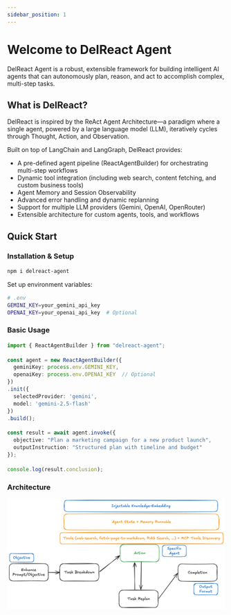 ```yaml
---
sidebar_position: 1
---
```


# Welcome to DelReact Agent

DelReact Agent is a robust, extensible framework for building intelligent AI agents that can autonomously plan, reason, and act to accomplish complex, multi-step tasks.

## What is DelReact?

DelReact is inspired by the ReAct Agent Architecture—a paradigm where a single agent, powered by a large language model (LLM), iteratively cycles through Thought, Action, and Observation.

Built on top of LangChain and LangGraph, DelReact provides:
- A pre-defined agent pipeline (ReactAgentBuilder) for orchestrating multi-step workflows
- Dynamic tool integration (including web search, content fetching, and custom business tools)
- Agent Memory and Session Observability
- Advanced error handling and dynamic replanning
- Support for multiple LLM providers (Gemini, OpenAI, OpenRouter)
- Extensible architecture for custom agents, tools, and workflows

## Quick Start

### Installation & Setup

```bash
npm i delreact-agent
```

Set up environment variables:
```bash
# .env
GEMINI_KEY=your_gemini_api_key
OPENAI_KEY=your_openai_api_key  # Optional
```

### Basic Usage

```typescript
import { ReactAgentBuilder } from "delreact-agent";

const agent = new ReactAgentBuilder({
  geminiKey: process.env.GEMINI_KEY,
  openaiKey: process.env.OPENAI_KEY  // Optional
})
.init({
  selectedProvider: 'gemini',
  model: 'gemini-2.5-flash'
})
.build();

const result = await agent.invoke({
  objective: "Plan a marketing campaign for a new product launch",
  outputInstruction: "Structured plan with timeline and budget"
});

console.log(result.conclusion);
```

### Architecture

![DelReact Agent Workflow](./delreact-flow.png)
